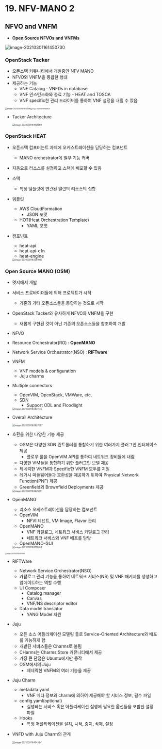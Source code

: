 # 19. NFV-MANO 2

## NFVO and VNFM

- **Open Source NFVOs and VNFMs**

![image-20210301161450730](images/image-20210301161450730.png)

### **OpenStack Tacker**

- 오픈스택 커뮤니티에서 개발중인 NFV MANO
- NFVO와 VNFM을 통합한 형태
- 제공하는 기능
  - VNF Catalog - VNFDs in database
  - VNF 인스턴스화와 종료 기능 - HEAT and TOSCA
  - VNF specific한 관리 드라이버를 통하여 VNF 설정을 내릴 수 있음

<img src="images/image-20210301161813599.png" alt="image-20210301161813599" style="zoom:43%;" /><img src="images/image-20210301161838521.png" alt="image-20210301161838521" style="zoom:33%;" />

- Tacker Architecture

  <img src="images/image-20210301161921369.png" alt="image-20210301161921369" style="zoom:50%;" />



### OpenStack HEAT

- 오픈스택 컴포터는트 자체에 오케스트레이션을 담당하는 컴포넌트

  - MANO orchestrator에 일부 기능 커버

- 자동으로 리소스를 설정하고 스택에 배포할 수 있음

- 스택

  - 특정 템플릿에 연관된 일련의 리소스의 집합

- 템플릿

  - AWS CloudFormation
    - JSON 포맷
  - HOT(Heat Orchestration Template)
    - YAML 포맷

- 컴포넌트

  - heat-api
  - heat-api-cfn
  - heat-engine

  <img src="images/image-20210301162351663.png" alt="image-20210301162351663" style="zoom:50%;" />



### Open Source MANO (OSM)

- 엣지에서 개발

- 서비스 프로바이더들에 의해 프로젝트가 시작

  - 기존의 기타 오픈소스들을 통합하는 것으로 시작

- OpenStack Tacker와 유사하게 NFVO와 VNFM을 구현

  - 새롭게 구현된 것이 아닌 기존의 오픈소스들을 참조하여 개발

-  NFVO

  - Resource Orchestrator(RO) : **OpenMANO**
  - Network Service Orchestrator(NSO) : **RIFTware**

- VNFM

  - VNF models & configuration
  - Juju charms

- Multiple connectors

  - OpenVIM, OpenStack, VMWare, etc.
  - SDN
    - Support ODL and Floodlight

  <img src="images/image-20210301162821145.png" alt="image-20210301162821145" style="zoom:50%;" />

- Overall Architecture

  <img src="images/image-20210301162927067.png" alt="image-20210301162927067" style="zoom:50%;" />

- 호환을 위한 다양한 기능 제공

  - OSM은 다양한 SDN 컨트롤러를 통합하기 위한 여러가지 플러그인 인터페이스 제공
    - 플로우 룰을 OpenVIM API를 통하여 네트워크 장비들에 내림
  - 다양한 VIM들을 통합하기 위한 플러그인 모델 제공
  - 제네릭한 VNFM과 Specific한 VNFM 모두를 지원
  - 레거시 미들웨어들과 호환성을 제공하기 위하여 Physical Network Function(PNF) 제공
  - Greenfield와 Brownfield Deployments 제공

  <img src="images/image-20210301163425051.png" alt="image-20210301163425051" style="zoom:50%;" />

- OpenMANO

  - 리소스 오케스트레이션을 담당하는 컴포넌트
  - OpenVIM
    - NFVI 테넌트, VM Image, Flavor 관리
  - OpenMANO
    - VNF 카탈로그, 네트워크 서비스 카탈로그 관리
    - 네트워크 서비스와 VNF 배포를 담당
  - OpenMANO-GUI

  <img src="images/image-20210301163715743.png" alt="image-20210301163715743" style="zoom:50%;" />

<img src="images/image-20210301163917444.png" alt="image-20210301163917444" style="zoom:33%;" />

- RIFTWare
  - Network Service Orchestrator(NSO)
  - 카탈로그 관리 기능을 통하여 네트워크 서비스(NS) 및 VNF 패키지를 생성하고 업데이트하는 역할 수행
  - UI Composer
    - Catalog manager
    - Canvas
    - VNF/NS descriptor editor
  - Data model translator
    - YANG Model 지원
- Juju
  - 오픈 소스 어플리케이션 모델링 툴로 Service-Oriented Architecture와 배포를 가능하게 함
  - 개발된 서비스들은 Charms로 불림
  - CHarms는 Charms Store 커뮤니티에서 제공
  - 가장 큰 단점은 Ubuntu에서만 동작
  - OSM에서의 Juju
    - 제네릭한 VNFM의 여러 기능을 제공
- Juju Charm
  - metadata.yaml
    - VNF 메타 정보와 charm에 의하여 제공해야 할 서비스 정보, 필수 파일
  - config.yaml(optional)
    - 실행되는 서비스 혹은 어플리케이션 실행에 필요한 옵션들을 포함한 설정 파일
  - Hooks
    - 특정 어플리케이션을 설치, 시작, 중지, 삭제, 설정

- VNFD with Juju Charm의 관계

  <img src="images/image-20210301164545241.png" alt="image-20210301164545241" style="zoom:50%;" />